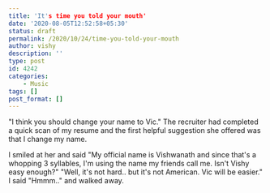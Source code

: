 ```yaml
---
title: 'It's time you told your mouth'
date: '2020-08-05T12:52:58+05:30'
status: draft
permalink: /2020/10/24/time-you-told-your-mouth
author: vishy
description: ''
type: post
id: 4242
categories: 
    - Music
tags: []
post_format: []
---
```


"I think you should change your name to Vic."
The recruiter had completed a quick scan of my resume and the first helpful suggestion she offered was that I change my name.

I smiled at her and said "My official name is Vishwanath and since that's a whopping 3 syllables, I'm using the name my friends call me. Isn't Vishy easy enough?"
"Well, it's not hard.. but it's not American. Vic will be easier."
I said "Hmmm.." and walked away.

